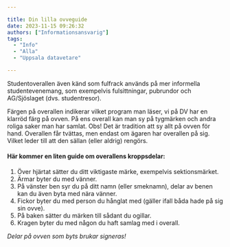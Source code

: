 ```yaml
---

title: Din lilla ovveguide
date: 2023-11-15 09:26:32
authors: ["Informationsansvarig"]
tags: 
  - "Info"
  - "Alla"
  - "Uppsala datavetare"

---
```

Studentoverallen även känd som fulfrack används på mer informella studentevenemang, som exempelvis fulsittningar, pubrundor och AG/Sjöslaget (dvs. studentresor). 

Färgen på overallen indikerar vilket program man läser, vi på DV har en klarröd färg på ovven. På ens overall kan man sy på tygmärken och andra roliga saker man har samlat. Obs! Det är tradition att sy allt på ovven för hand. Overallen får tvättas, men endast om ägaren har overallen på sig. Vilket leder till att den sällan (eller aldrig) rengörs. 

#### Här kommer en liten guide om overallens kroppsdelar:

1. Över hjärtat sätter du ditt viktigaste märke, exempelvis sektionsmärket.
2. Ärmar byter du med vänner. 
4. På vänster ben syr du på ditt namn (eller smeknamn), delar av benen kan du även byta med nära vänner. 
5. Fickor byter du med person du hånglat med (gäller ifall båda hade på sig sin ovve).
6. På baken sätter du märken till sådant du ogillar. 
7. Kragen byter du med någon du haft samlag med i overall.

*Delar på ovven som byts brukar signeras!*


